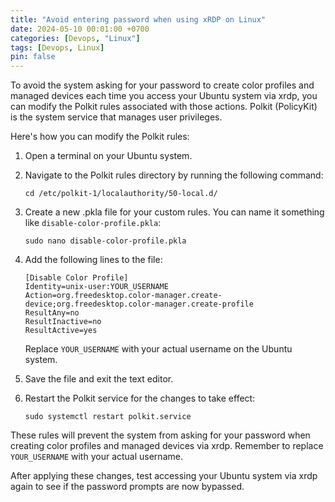 ```yaml
---
title: "Avoid entering password when using xRDP on Linux"
date: 2024-05-10 00:01:00 +0700
categories: [Devops, "Linux"]
tags: [Devops, Linux]
pin: false
---
```


To avoid the system asking for your password to create color profiles and managed devices each time you access your Ubuntu system via xrdp, you can modify the Polkit rules associated with those actions. Polkit (PolicyKit) is the system service that manages user privileges. 

Here's how you can modify the Polkit rules:

1. Open a terminal on your Ubuntu system.
2. Navigate to the Polkit rules directory by running the following command:
   ```
   cd /etc/polkit-1/localauthority/50-local.d/
   ```
3. Create a new .pkla file for your custom rules. You can name it something like `disable-color-profile.pkla`:
   ```
   sudo nano disable-color-profile.pkla
   ```
4. Add the following lines to the file:
   ```
   [Disable Color Profile]
   Identity=unix-user:YOUR_USERNAME
   Action=org.freedesktop.color-manager.create-device;org.freedesktop.color-manager.create-profile
   ResultAny=no
   ResultInactive=no
   ResultActive=yes
   ```
   Replace `YOUR_USERNAME` with your actual username on the Ubuntu system.

5. Save the file and exit the text editor.

6. Restart the Polkit service for the changes to take effect:
   ```
   sudo systemctl restart polkit.service
   ```

These rules will prevent the system from asking for your password when creating color profiles and managed devices via xrdp. Remember to replace `YOUR_USERNAME` with your actual username.

After applying these changes, test accessing your Ubuntu system via xrdp again to see if the password prompts are now bypassed.
